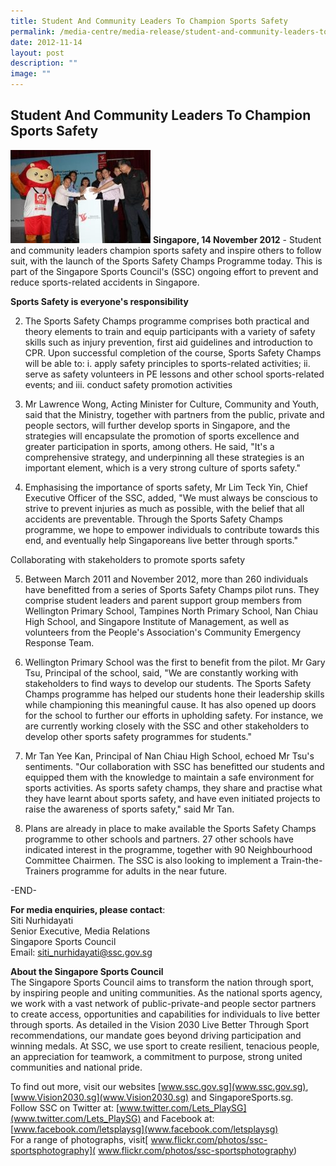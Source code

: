 ```yaml
---
title: Student And Community Leaders To Champion Sports Safety
permalink: /media-centre/media-release/student-and-community-leaders-to-champion-sports-safety/
date: 2012-11-14
layout: post
description: ""
image: ""
---
```

## **Student And Community Leaders To Champion Sports Safety**

![](/images/Media%20Centre/Media%20Release/2012/Nov/STUDENTANDCOMMUNITYLEADERSTOCHAMPIONSPORTSSAFETYMainPar0042Imagegif.gif)
**Singapore, 14 November 2012** - Student and community leaders champion sports safety and inspire others to follow suit, with the launch of the Sports Safety Champs Programme today. This is part of the Singapore Sports Council's (SSC) ongoing effort to prevent and reduce sports-related accidents in Singapore.

**Sports Safety is everyone's responsibility**

2. The Sports Safety Champs programme comprises both practical and theory elements to train and equip participants with a variety of safety skills such as injury prevention, first aid guidelines and introduction to CPR. Upon successful completion of the course, Sports Safety Champs will be able to:
i. apply safety principles to sports-related activities;
ii. serve as safety volunteers in PE lessons and other school sports-related events; and
iii. conduct safety promotion activities

3. Mr Lawrence Wong, Acting Minister for Culture, Community and Youth, said that the Ministry, together with partners from the public, private and people sectors, will further develop sports in Singapore, and the strategies will encapsulate the promotion of sports excellence and greater participation in sports, among others. He said, "It's a comprehensive strategy, and underpinning all these strategies is an important element, which is a very strong culture of sports safety."

4. Emphasising the importance of sports safety, Mr Lim Teck Yin, Chief Executive Officer of the SSC, added, "We must always be conscious to strive to prevent injuries as much as possible, with the belief that all accidents are preventable. Through the Sports Safety Champs programme, we hope to empower individuals to contribute towards this end, and eventually help Singaporeans live better through sports."

Collaborating with stakeholders to promote sports safety

5. Between March 2011 and November 2012, more than 260 individuals have benefitted from a series of Sports Safety Champs pilot runs. They comprise student leaders and parent support group members from Wellington Primary School, Tampines North Primary School, Nan Chiau High School, and Singapore Institute of Management, as well as volunteers from the People's Association's Community Emergency Response Team.

6. Wellington Primary School was the first to benefit from the pilot. Mr Gary Tsu, Principal of the school, said, "We are constantly working with stakeholders to find ways to develop our students. The Sports Safety Champs programme has helped our students hone their leadership skills while championing this meaningful cause. It has also opened up doors for the school to further our efforts in upholding safety. For instance, we are currently working closely with the SSC and other stakeholders to develop other sports safety programmes for students."

7. Mr Tan Yee Kan, Principal of Nan Chiau High School, echoed Mr Tsu's sentiments. "Our collaboration with SSC has benefitted our students and equipped them with the knowledge to maintain a safe environment for sports activities. As sports safety champs, they share and practise what they have learnt about sports safety, and have even initiated projects to raise the awareness of sports safety," said Mr Tan.

8. Plans are already in place to make available the Sports Safety Champs programme to other schools and partners. 27 other schools have indicated interest in the programme, together with 90 Neighbourhood Committee Chairmen. The SSC is also looking to implement a Train-the-Trainers programme for adults in the near future.

-END-

**For media enquiries, please contact**:
<br>Siti Nurhidayati
<br>Senior Executive, Media Relations
<br>Singapore Sports Council
<br>Email: siti_nurhidayati@ssc.gov.sg

**About the Singapore Sports Council**
<br>
The Singapore Sports Council aims to transform the nation through sport, by inspiring people and uniting communities. As the national sports agency, we work with a vast network of public-private-and people sector partners to create access, opportunities and capabilities for individuals to live better through sports. As detailed in the Vision 2030 Live Better Through Sport recommendations, our mandate goes beyond driving participation and winning medals. At SSC, we use sport to create resilient, tenacious people, an appreciation for teamwork, a commitment to purpose, strong united communities and national pride.

To find out more, visit our websites [www.ssc.gov.sg](www.ssc.gov.sg), [www.Vision2030.sg](www.Vision2030.sg) and SingaporeSports.sg.
<br>
Follow SSC on Twitter at: [www.twitter.com/Lets_PlaySG](www.twitter.com/Lets_PlaySG) and Facebook at: [www.facebook.com/letsplaysg](www.facebook.com/letsplaysg)
<br>
For a range of photographs, visit[ www.flickr.com/photos/ssc-sportsphotography]( www.flickr.com/photos/ssc-sportsphotography)